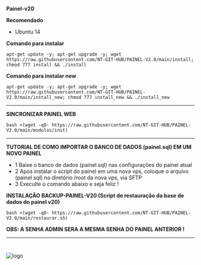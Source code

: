 ﻿__Painel-v20__

__Recomendado__
- Ubuntu 14

__Comando para instalar__

```apt-get update -y; apt-get upgrade -y; wget https://raw.githubusercontent.com/NT-GIT-HUB/PAINEL-V2.0/main/install; chmod 777 install && ./install```

__Comando para instalar new__

```apt-get update -y; apt-get upgrade -y; wget https://raw.githubusercontent.com/NT-GIT-HUB/PAINEL-V2.0/main/install_new; chmod 777 install_new && ./install_new```

-------------------------------------------------------------------------------
__SINCRONIZAR PAINEL WEB__

```bash <(wget -qO- https://raw.githubusercontent.com/NT-GIT-HUB/PAINEL-V2.0/main/modulos/inst)```

-------------------------------------------------------------------------------
__TUTORIAL DE COMO IMPORTAR O BANCO DE DADOS (painel.sql)  EM UM NOVO PAINEL__

* 1 Baixe o banco de dados (painel.sql) nas configurações do painel atual
* 2 Apos instalar o script do painel em uma nova vps, coloque o arquivo (painel.sql) no diretório /root da nova vps, via SFTP
* 3 Execulte o comando abaixo e seja feliz !

__INSTALAÇÃO BACKUP-PAINEL-V20 (Script de restauração da base de dados do painel v20)__

```bash <(wget -qO- https://raw.githubusercontent.com/NT-GIT-HUB/PAINEL-V2.0/main/restaurar.sh)```

__OBS: A SENHA ADMIN SERA A MESMA SENHA DO PAINEL ANTERIOR !__

-------------------------------------------------------------------------------

#
#
#
![logo](https://github.com/fabricio94b/Painel-v20/blob/main/home.png)
